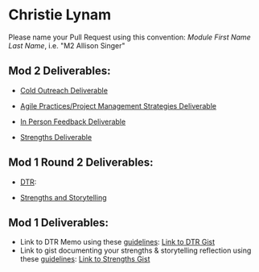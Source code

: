 # Christie Lynam

Please name your Pull Request using this convention: *Module First Name Last Name*, i.e. "M2 Allison Singer"

## Mod 2 Deliverables:
* [Cold Outreach Deliverable](https://gist.github.com/christielynam/eb196c52031c63905c7b65bb5c7b83b8)

* [Agile Practices/Project Management Strategies Deliverable](https://gist.github.com/christielynam/9dd737f87dfae5298a007d29d403f8e8)

* [In Person Feedback Deliverable](https://gist.github.com/christielynam/24f7efd24d8b7993cb8648ad09af12e4)

* [Strengths Deliverable](https://gist.github.com/christielynam/f3136acbc62914ccfd7b00077db023d8)

## Mod 1 Round 2 Deliverables:

* [DTR](https://gist.github.com/christielynam/889a24f038fb62eb9f2a97e444bdad71):

* [Strengths and Storytelling](https://gist.github.com/christielynam/a74290993c50dbc417f233adb5811e8e)

## Mod 1 Deliverables:
* Link to DTR Memo using these [guidelines](https://github.com/turingschool/career-development-curriculum/blob/master/module_one/dtr_guidelines_memo.md): [Link to DTR Gist](https://gist.github.com/christielynam/31575e2de9f8c245e6fe65fb24b88dab)
* Link to gist documenting your strengths & storytelling reflection using these [guidelines](https://github.com/turingschool/career-development-curriculum/blob/master/module_one/strengths_storytelling_reflection.md): [Link to Strengths Gist](https://gist.github.com/christielynam/42fb1f78082b6e859e35d99ea651cf17)
